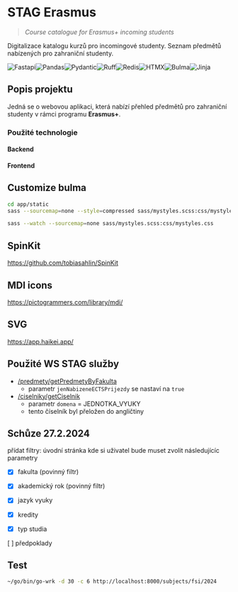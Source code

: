 # STAG Erasmus

> _Course catalogue for Erasmus+ incoming students_

Digitalizace katalogu kurzů pro incomingové studenty.
Seznam předmětů nabízených pro zahraniční studenty.

![Fastapi](https://img.shields.io/badge/FastAPI-009688?style=for-the-badge&logo=fastapi&logoColor=white)![Pandas](https://img.shields.io/badge/pandas-150458?style=for-the-badge&logo=pandas&logoColor=white)![Pydantic](https://img.shields.io/badge/Pydantic-E92063?style=for-the-badge&logo=pydantic&logoColor=white)![Ruff](https://img.shields.io/badge/ruff-%23D7FF64.svg?style=for-the-badge&logo=ruff&logoColor=black)![Redis](https://img.shields.io/badge/redis-%23DD0031.svg?style=for-the-badge&logo=redis&logoColor=white)![HTMX](https://img.shields.io/badge/%3C/%3E%20htmx-3366CC?style=for-the-badge&logo=mysl&logoColor=white)![Bulma](https://img.shields.io/badge/Bulma-00D1B2?style=for-the-badge&logo=bulma&logoColor=white)![Jinja](https://img.shields.io/badge/jinja-B41717?style=for-the-badge&logo=jinja&logoColor=black)

## Popis projektu

Jedná se o webovou aplikaci, která nabízí přehled předmětů pro zahraniční studenty v rámci programu **Erasmus+**.

### Použité technologie

#### Backend


#### Frontend

## Customize bulma

```bash
cd app/static
sass --sourcemap=none --style=compressed sass/mystyles.scss:css/mystyles.css
```

```bash
sass --watch --sourcemap=none sass/mystyles.scss:css/mystyles.css
```

## SpinKit

<https://github.com/tobiasahlin/SpinKit>

## MDI icons

<https://pictogrammers.com/library/mdi/>

## SVG

<https://app.haikei.app/>

## Použité WS STAG služby

- [/predmety/getPredmetyByFakulta](https://ws.ujep.cz/ws/services/rest2/predmety/getPredmetyByFakultaFullInfo)
  - parametr `jenNabizeneECTSPrijezdy` se nastaví na `true`
- [/ciselniky/getCiselnik](https://ws.ujep.cz/ws/services/rest2/ciselniky/getCiselnik)
  - parametr `domena` = JEDNOTKA_VYUKY
  - tento číselník byl přeložen do angličtiny

## Schůze 27.2.2024

přídat filtry:
úvodní stránka kde si uživatel bude muset zvolit následujícíc parametry

- [x] fakulta (povinný filtr)
- [x] akademický rok (povinný filtr)

- [x] jazyk vyuky
- [x] kredity
- [x] typ studia

[ ] předpoklady

## Test

```bash
~/go/bin/go-wrk -d 30 -c 6 http://localhost:8000/subjects/fsi/2024
```
